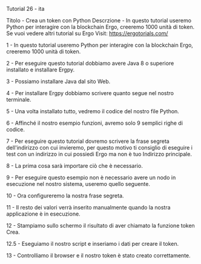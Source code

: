 Tutorial 26 - ita

Títolo - Crea un token con Python
Descrzione - In questo tutorial useremo Python per interagire con la blockchain Ergo, creeremo 1000 unità di token.
Se vuoi vedere altri tutorial su Ergo Visit: https://ergotorials.com/

1 - In questo tutorial useremo Python per interagire con la blockchain Ergo, creeremo 1000 unità di token.

2 - Per eseguire questo tutorial dobbiamo avere Java 8 o superiore installato e installare Ergpy.

3 - Possiamo installare Java dal sito Web.

4 - Per installare Ergpy dobbiamo scrivere quanto segue nel nostro terminale.

5 - Una volta installato tutto, vedremo il codice del nostro file Python.

6 - Affinché il nostro esempio funzioni, avremo solo 9 semplici righe di codice.

7 - Per eseguire questo tutorial dovremo scrivere la frase segreta dell'indirizzo con cui invieremo, per questo motivo ti consiglio di eseguire i test con un indirizzo in cui possiedi Ergo ma non è tuo Indirizzo principale.

8 - La prima cosa sarà importare ciò che è necessario.

9 - Per eseguire questo esempio non è necessario avere un nodo in esecuzione nel nostro sistema, useremo quello seguente.

10 - Ora configureremo la nostra frase segreta.

11 - Il resto dei valori verrà inserito manualmente quando la nostra applicazione è in esecuzione.

12 - Stampiamo sullo schermo il risultato di aver chiamato la funzione token Crea.

12.5 - Eseguiamo il nostro script e inseriamo i dati per creare il token.

13 - Controlliamo il browser e il nostro token è stato creato correttamente.
